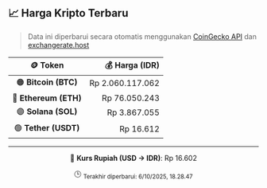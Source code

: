 

<!-- HARGA_KRIPTO -->
## 📈 Harga Kripto Terbaru

> Data ini diperbarui secara otomatis menggunakan [CoinGecko API](https://www.coingecko.com/) dan [exchangerate.host](https://exchangerate.host/)

<div align="center">

| 🪙 Token | 💰 Harga (IDR) |
|:------:|---------------:|
| 🟠 **Bitcoin (BTC)**   | Rp 2.060.117.062 |
| 🔵 **Ethereum (ETH)**  | Rp 76.050.243 |
| 🟣 **Solana (SOL)**    | Rp 3.867.055 |
| 🟢 **Tether (USDT)**   | Rp 16.612 |

---

💱 **Kurs Rupiah (USD → IDR)**: Rp 16.602

🕒 <sub>Terakhir diperbarui: 6/10/2025, 18.28.47</sub>

</div>
<!-- /HARGA_KRIPTO -->